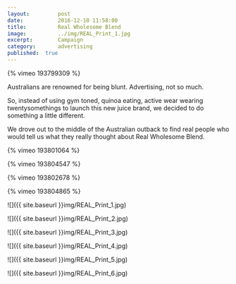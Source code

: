 ```yaml
---
layout:			post
date:			2016-12-10 11:58:00
title:			Real Wholesome Blend
image:			../img/REAL_Print_1.jpg
excerpt:		Campaign
category:		advertising
published:	true
---
```

{% vimeo 193799309 %}

Australians are renowned for being blunt. Advertising, not so much.
 
So, instead of using gym toned, quinoa eating, active wear wearing twentysomethings to launch this new juice brand, we decided to do something a little different.
 
We drove out to the middle of the Australian outback to find real people who would tell us what they really thought about Real Wholesome Blend.

{% vimeo 193801064 %}

{% vimeo 193804547 %}

{% vimeo 193802678 %}

{% vimeo 193804865 %}

![]({{ site.baseurl }}img/REAL_Print_1.jpg)

![]({{ site.baseurl }}img/REAL_Print_2.jpg)

![]({{ site.baseurl }}img/REAL_Print_3.jpg)

![]({{ site.baseurl }}img/REAL_Print_4.jpg)

![]({{ site.baseurl }}img/REAL_Print_5.jpg)

![]({{ site.baseurl }}img/REAL_Print_6.jpg)


